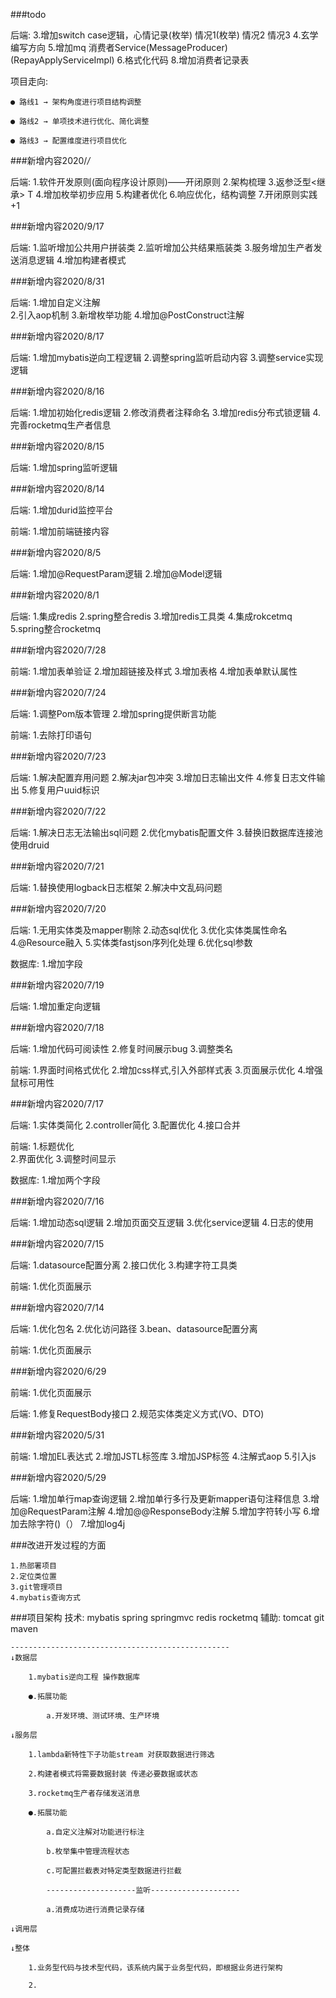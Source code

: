 ###todo

后端:
    3.增加switch case逻辑，心情记录(枚举) 情况1(枚举) 情况2  情况3
    4.玄学编写方向
    5.增加mq 消费者Service(MessageProducer) (RepayApplyServiceImpl)
    6.格式化代码
    8.增加消费者记录表
    
项目走向:

    ● 路线1 → 架构角度进行项目结构调整
    
    ● 路线2 → 单项技术进行优化、简化调整
    
    ● 路线3 → 配置维度进行项目优化 

###新增内容2020/*/*

后端:
    1.软件开发原则(面向程序设计原则)——开闭原则
    2.架构梳理
    3.返参泛型<继承> T
    4.增加枚举初步应用
    5.构建者优化
    6.响应优化，结构调整
    7.开闭原则实践+1

###新增内容2020/9/17

后端:
    1.监听增加公共用户拼装类
    2.监听增加公共结果瓶装类
    3.服务增加生产者发送消息逻辑
    4.增加构建者模式
    
###新增内容2020/8/31

后端:
    1.增加自定义注解  
    2.引入aop机制
    3.新增枚举功能
    4.增加@PostConstruct注解

###新增内容2020/8/17

后端:
    1.增加mybatis逆向工程逻辑
    2.调整spring监听启动内容
    3.调整service实现逻辑

###新增内容2020/8/16

后端:
    1.增加初始化redis逻辑
    2.修改消费者注释命名
    3.增加redis分布式锁逻辑
    4.完善rocketmq生产者信息

###新增内容2020/8/15

后端:
    1.增加spring监听逻辑

###新增内容2020/8/14

后端:
    1.增加durid监控平台

前端:
    1.增加前端链接内容

###新增内容2020/8/5

后端:
    1.增加@RequestParam逻辑
    2.增加@Model逻辑

###新增内容2020/8/1

后端:
    1.集成redis
    2.spring整合redis
    3.增加redis工具类
    4.集成rokcetmq
    5.spring整合rocketmq

###新增内容2020/7/28

前端:
    1.增加表单验证
    2.增加超链接及样式
    3.增加表格
    4.增加表单默认属性
    
###新增内容2020/7/24

后端:
    1.调整Pom版本管理
    2.增加spring提供断言功能
    
前端:
    1.去除打印语句

###新增内容2020/7/23

后端:
    1.解决配置弃用问题
    2.解决jar包冲突
    3.增加日志输出文件
    4.修复日志文件输出
    5.修复用户uuid标识

###新增内容2020/7/22

后端:
    1.解决日志无法输出sql问题
    2.优化mybatis配置文件
    3.替换旧数据库连接池使用druid

###新增内容2020/7/21

后端:
    1.替换使用logback日志框架
    2.解决中文乱码问题

###新增内容2020/7/20

后端:
    1.无用实体类及mapper剔除
    2.动态sql优化
    3.优化实体类属性命名
    4.@Resource融入
    5.实体类fastjson序列化处理
    6.优化sql参数
    
数据库:
    1.增加字段
    
###新增内容2020/7/19

后端:
    1.增加重定向逻辑

###新增内容2020/7/18

后端:
    1.增加代码可阅读性
    2.修复时间展示bug
    3.调整类名

前端:
    1.界面时间格式优化
    2.增加css样式,引入外部样式表
    3.页面展示优化
    4.增强鼠标可用性

###新增内容2020/7/17

后端:
    1.实体类简化
    2.controller简化
    3.配置优化
    4.接口合并
        
前端:
    1.标题优化    
    2.界面优化
    3.调整时间显示
    
数据库:
    1.增加两个字段 
       
###新增内容2020/7/16

后端:
    1.增加动态sql逻辑
    2.增加页面交互逻辑
    3.优化service逻辑
    4.日志的使用

###新增内容2020/7/15

后端:
    1.datasource配置分离
    2.接口优化
    3.构建字符工具类

前端:
    1.优化页面展示

###新增内容2020/7/14

后端:
    1.优化包名
    2.优化访问路径
    3.bean、datasource配置分离
    
前端:
    1.优化页面展示

###新增内容2020/6/29

前端:
    1.优化页面展示
    
后端:
    1.修复RequestBody接口
    2.规范实体类定义方式(VO、DTO)

###新增内容2020/5/31

前端:
    1.增加EL表达式
    2.增加JSTL标签库
    3.增加JSP标签
    4.注解式aop
    5.引入js

###新增内容2020/5/29

后端:
    1.增加单行map查询逻辑
    2.增加单行多行及更新mapper语句注释信息
    3.增加@RequestParam注解
    4.增加@@ResponseBody注解
    5.增加字符转小写
    6.增加去除字符()（）
    7.增加log4j
    
###改进开发过程的方面

    1.热部署项目
    2.定位类位置
    3.git管理项目
    4.mybatis查询方式
    
###项目架构
    技术: mybatis spring springmvc redis rocketmq 
    辅助: tomcat git maven

    -------------------------------------------------
    ↓数据层
    
        1.mybatis逆向工程 操作数据库

        ●.拓展功能
                
            a.开发环境、测试环境、生产环境
        
    ↓服务层

        1.lambda新特性下子功能stream 对获取数据进行筛选
            
        2.构建者模式将需要数据封装 传递必要数据或状态

        3.rocketmq生产者存储发送消息
        
        ●.拓展功能
        
            a.自定义注解对功能进行标注
            
            b.枚举集中管理流程状态
            
            c.可配置拦截表对特定类型数据进行拦截
            
            --------------------监听--------------------
                       
            a.消费成功进行消费记录存储    
            
    ↓调用层
    
    ↓整体
    
        1.业务型代码与技术型代码，该系统内属于业务型代码，即根据业务进行架构
        
        2.
    
    
